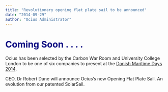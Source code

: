 ```yaml
---
title: "Revolutionary opening flat plate sail to be announced"
date: "2014-09-29"
author: "Ocius Administrator"
---
```


# <span style="color: #000080;">Coming Soon . . . .</span>

Ocius has been selected by the Carbon War Room and University College London to be one of six companies to present at the [Danish Maritime Days 2014](http://www.danishmaritimedays.com/wp-content/uploads/2014/08/InviteShIFTBreakfast1.pdf).

CEO, Dr Robert Dane will announce Ocius’s new Opening Flat Plate Sail. An evolution from our patented SolarSail.
